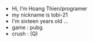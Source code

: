-  Hi, I’m Hoang Thien/programer
-  my nickname is tobi-21
-  I'm sixteen years old ...
-  game : pubg
-  crush : (Q)

<!---
Tobi-21/Tobi-21 is a ✨ special ✨ repository because its `README.md` (this file) appears on your GitHub profile.
You can click the Preview link to take a look at your changes.
--->
